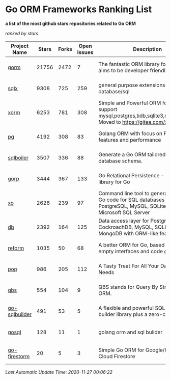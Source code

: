Go ORM Frameworks Ranking List
==========

**a list of the most github stars repositories related to Go ORM**

*ranked by stars*

| Project Name | Stars | Forks | Open Issues | Description | Last Commit |
| ------------ | ----- | ----- | ----------- | ----------- | ----------- |
| [gorm](https://github.com/go-gorm/gorm) | 21756 | 2472 | 7 | The fantastic ORM library for Golang, aims to be developer friendly | 2020-11-25 06:55:53 |
| [sqlx](https://github.com/jmoiron/sqlx) | 9308 | 725 | 259 | general purpose extensions to golang's database/sql | 2020-11-20 16:26:52 |
| [xorm](https://github.com/go-xorm/xorm) | 6253 | 781 | 308 | Simple and Powerful ORM for Go, support mysql,postgres,tidb,sqlite3,mssql,oracle, Moved to https://gitea.com/xorm/xorm | 2019-10-15 07:03:49 |
| [pg](https://github.com/go-pg/pg) | 4192 | 308 | 83 | Golang ORM with focus on PostgreSQL features and performance | 2020-11-23 12:34:22 |
| [sqlboiler](https://github.com/volatiletech/sqlboiler) | 3507 | 336 | 88 | Generate a Go ORM tailored to your database schema. | 2020-11-17 02:36:30 |
| [gorp](https://github.com/go-gorp/gorp) | 3444 | 367 | 133 | Go Relational Persistence - an ORM-ish library for Go | 2019-10-26 21:47:07 |
| [xo](https://github.com/xo/xo) | 2626 | 239 | 97 | Command line tool to generate idiomatic Go code for SQL databases supporting PostgreSQL, MySQL, SQLite, Oracle, and Microsoft SQL Server | 2020-04-25 01:19:23 |
| [db](https://github.com/upper/db) | 2392 | 164 | 125 | Data access layer for PostgreSQL, CockroachDB, MySQL, SQLite and MongoDB with ORM-like features. | 2020-09-17 16:21:06 |
| [reform](https://github.com/go-reform/reform) | 1035 | 50 | 68 | A better ORM for Go, based on non-empty interfaces and code generation. | 2020-11-19 09:25:25 |
| [pop](https://github.com/gobuffalo/pop) | 986 | 205 | 112 | A Tasty Treat For All Your Database Needs | 2020-10-20 06:24:26 |
| [qbs](https://github.com/coocood/qbs) | 554 | 104 | 9 | QBS stands for Query By Struct. A Go ORM. | 2017-04-18 01:16:07 |
| [go-sqlbuilder](https://github.com/huandu/go-sqlbuilder) | 491 | 53 | 5 | A flexible and powerful SQL string builder library plus a zero-config ORM. | 2020-11-02 02:53:27 |
| [gosql](https://github.com/rushteam/gosql) | 128 | 11 | 1 | golang orm and sql builder | 2020-11-22 00:57:55 |
| [go-firestorm](https://github.com/jschoedt/go-firestorm) | 20 | 5 | 3 | Simple Go ORM for Google/Firebase Cloud Firestore | 2020-07-07 16:31:05 |

*Last Automatic Update Time: 2020-11-27 00:06:22*